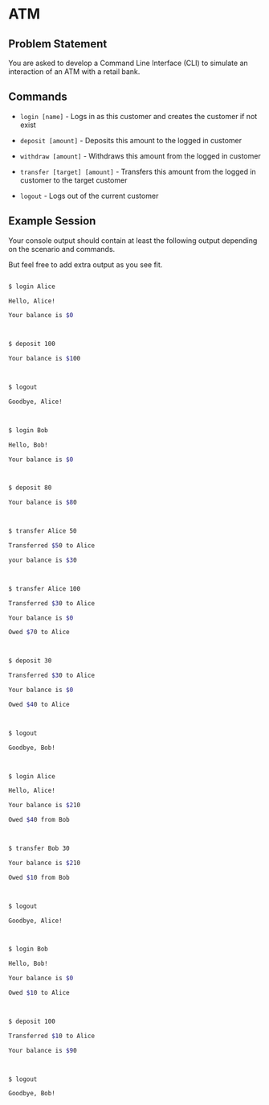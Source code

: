 # ATM

## Problem Statement

You are asked to develop a Command Line Interface (CLI) to simulate an interaction of an ATM with a retail bank.

## Commands

* `login [name]` - Logs in as this customer and creates the customer if not exist

* `deposit [amount]` - Deposits this amount to the logged in customer

* `withdraw [amount]` - Withdraws this amount from the logged in customer

* `transfer [target] [amount]` - Transfers this amount from the logged in customer to the target customer

* `logout` - Logs out of the current customer

## Example Session

Your console output should contain at least the following output depending on the scenario and commands. 

But feel free to add extra output as you see fit.

```bash

$ login Alice

Hello, Alice!

Your balance is $0



$ deposit 100

Your balance is $100



$ logout

Goodbye, Alice!



$ login Bob

Hello, Bob!

Your balance is $0



$ deposit 80

Your balance is $80



$ transfer Alice 50

Transferred $50 to Alice

your balance is $30



$ transfer Alice 100

Transferred $30 to Alice

Your balance is $0

Owed $70 to Alice



$ deposit 30

Transferred $30 to Alice

Your balance is $0

Owed $40 to Alice



$ logout

Goodbye, Bob!



$ login Alice

Hello, Alice!

Your balance is $210

Owed $40 from Bob



$ transfer Bob 30

Your balance is $210

Owed $10 from Bob



$ logout

Goodbye, Alice!



$ login Bob

Hello, Bob!

Your balance is $0

Owed $10 to Alice



$ deposit 100

Transferred $10 to Alice

Your balance is $90



$ logout

Goodbye, Bob!

```